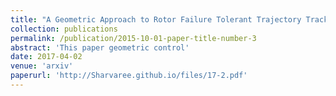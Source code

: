```yaml
---
title: "A Geometric Approach to Rotor Failure Tolerant Trajectory Tracking Control Design for a Quadrotor"
collection: publications
permalink: /publication/2015-10-01-paper-title-number-3
abstract: 'This paper geometric control'
date: 2017-04-02
venue: 'arxiv'
paperurl: 'http://Sharvaree.github.io/files/17-2.pdf'
---
```

